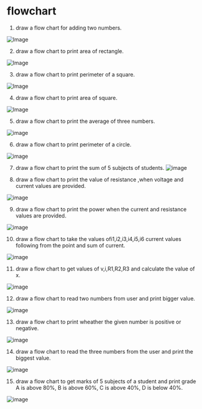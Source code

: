 # flowchart

1. draw a flow chart for adding two numbers.

![Image](https://github.com/user-attachments/assets/b2834c02-7501-48c5-b36b-9779e929d869)


2. draw a flow chart to print area of rectangle.

![Image](https://github.com/user-attachments/assets/f1c60e94-1013-480e-8764-56aae25646f9)


3. draw a flow chart to print perimeter of a square.

![Image](https://github.com/user-attachments/assets/85f72de0-574e-4005-bfb7-5c6663add00e)

4. draw a flow chart to print area of square.

![Image](https://github.com/user-attachments/assets/e4fadae8-c2bd-4293-a0a2-48d78d7f266d)

5. draw a flow chart to print the average of three numbers.

![image](https://github.com/user-attachments/assets/9eadce68-e7b6-4e19-ad5f-be4b5445c708)

6. draw a flow chart to print perimeter of a circle.

![image](https://github.com/user-attachments/assets/0ce07c92-2c92-4b17-92db-5f4de663d23c)

7. draw a flow chart to print the sum of 5 subjects of students.
![image](https://github.com/user-attachments/assets/18df5156-a971-4f71-90b7-2ef6b6837f7c)

8. draw a flow chart to print the value of resistance ,when voltage and current values are provided.

![image](https://github.com/user-attachments/assets/57c08f40-8886-4ebc-92ce-66804c0923a7)

9. draw a flow chart to print the power when the current and resistance values are provided.

![image](https://github.com/user-attachments/assets/a5954273-b83f-47eb-9ba7-f4f2cf83f896)

10. draw a flow chart to take the values ofi1,i2,i3,i4,i5,i6 current values following from the point and sum of current.

![image](https://github.com/user-attachments/assets/709c82f4-0eb0-45e9-8eee-86fcce87b043)


11. draw a flow chart to get values of v,i,R1,R2,R3 and calculate the value of x.

![image](https://github.com/user-attachments/assets/472ec620-94e3-42aa-b575-6e1cea689616)

12. draw a flow chart to read two numbers  from user and print bigger value.

![image](https://github.com/user-attachments/assets/f9851c3b-2951-4fd8-be0b-5552e34a1c8d)

13. draw a flow chart to print wheather the given number is positive or negative.

![image](https://github.com/user-attachments/assets/910c71c5-fe3c-4934-917f-98cace1289c7)

14. draw a flow chart to read the three numbers from the user and print the biggest value.

![image](https://github.com/user-attachments/assets/cf832d13-37ba-42b1-9699-240c40c17d27)

15. draw a flow chart to get marks of 5 subjects of a student and print grade A is above 80%, B is above 60%, C is above 40%, D is below 40%.

![image](https://github.com/user-attachments/assets/275d9502-74df-42d6-89a7-6d27c79da2c3)










